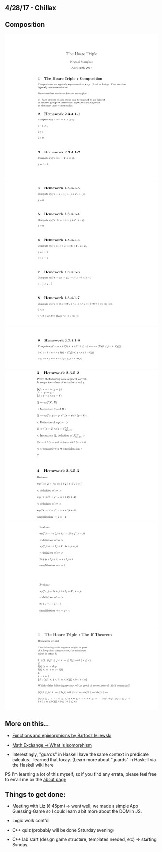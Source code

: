 ## 4/28/17 - Chillax

## Composition 

![h_5_001](/images/h_5_001.png)
![h_5_002](/images/h_5_002.png)
![h_5_003](/images/h_5_003.png)
![h_6_001](/images/h_6_001.png)
![h_6_002](/images/h_6_002.png)
![h_7_001](/images/h_7_001.png)
## More on this...
- [Functions and epimorphisms by Bartosz Milewski](https://www.youtube.com/watch?v=O2lZkr-aAqk)

- [Math Exchange -> What is isomorphism](https://math.stackexchange.com/questions/441758/what-does-isomorphic-mean-in-linear-algebra)

- Interestingly, "guards" in Haskell have the same context in predicate calculus. I learned that today.
  (Learn more about "guards" in Haskell via the Haskell wiki [here](https://wiki.haskell.org/Pattern_guard)

PS I'm learning a lot of this myself, so if you find any errata, 
please feel free to email me on the [about page](https://kammitama5.github.io/about/)

## Things to get done:

- Meeting with Liz (6:45pm) -> went well; we made a simple
  App Guessing-Game so I could learn a bit more about the DOM in JS.

- Logic work cont'd

- C++ quiz (probably will be done Saturday evening)

- C++ lab start (design game structure, templates needed, etc) -> starting Sunday.

